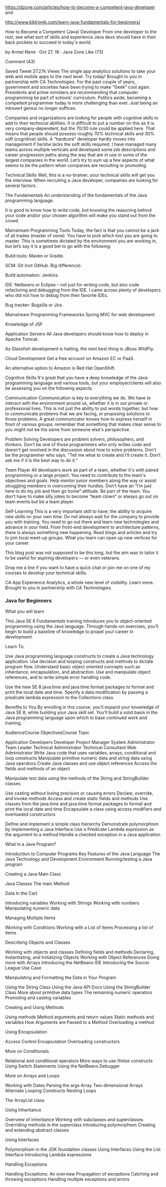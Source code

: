 https://dzone.com/articles/how-to-become-a-competent-java-developer
and 

http://www.kiktronik.com/learn-java-fundamentals-for-beginners/

How to Become a Competent (Java) Developer
From one developer to the rest, see what sort of skills and experience Java devs should have in their back pockets to succeed in today's world.

  by Armel Nene   ·  Oct 27, 16 · Java Zone
Like (73)
 
 Comment (43)

 
Saved   Tweet  27.27k Views
The single app analytics solutions to take your web and mobile apps to the next level.  Try today!  Brought to you in partnership with CA Technologies. 
For the past couple of years, government and societies have been trying to make “Geek” cool again. Presidents and prime ministers are recommending that computer programming be part of schools’ curriculum. Politics aside, becoming a competent programmer today is more challenging than ever. Just being an introvert genius no longer suffices.

Companies and organizations are looking for people with cognitive skills to add to their technical abilities. It is difficult to put a number on this as it is very company-dependent, but the 70/30 rule could be applied here. That means that people should possess roughly 70% technical skills and 30% soft (cognitive) skills. A “hardcore” developer hardly moves into management if he/she lacks the soft skills required. I have managed many teams across multiple verticals and developed some job descriptions and career progression paths along the way that are in use in some of the largest companies in the world. Let’s try to sum up a few aspects of what seems to be the pattern when companies are recruiting or promoting.

Technical Skills
Well, this is a no-brainer; your technical skills will get you the interview. When recruiting a Java developer, companies are looking for several factors.

The Fundamentals
An understanding of the fundamentals of the Java programming language.

It is good to know how to write code, but knowing the reasoning behind your code and/or your chosen algorithm will make you stand out from the crowd.

Mainstream Programming Tools
Today, the fact is that you cannot be a jack of all trades (master of none). You have to pick which tool you are going to master. This is sometimes dictated by the environment you are working in, but let’s say it is a good bet to go with the following:

Build tools: Maven or Gradle.

SCM: Git (not GitHub. Big difference).

Build automation: Jenkins.

IDE: Netbeans or Eclipse – not just for writing code, but also code refactoring and debugging from the IDE. I came across plenty of developers who did not how to debug from their favorite IDEs.

Bug tracker: Bugzilla or Jira.

Mainstream Programming Frameworks
Spring MVC for web development

Knowledge of JSF

Application Servers
All Java developers should know how to deploy in Apache Tomcat.

As Glassfish development is halting, the next best thing is JBoss WildFly.

Cloud Development
Get a free account on Amazon EC or PaaS.

An alternative option to Amazon is Red Hat OpenShift.

Cognitive Skills
It's great that you have a deep knowledge of the Java programming language and various tools, but your employer/clients will also be assessing you on the following aspects.

Communication
Communication is key to everything we do. We have to interact with the environment around us, whether it is in our private or professional lives. This is not just the ability to put words together, but how to communicate problems that we are facing, or proposing solutions to those problems. A great communicator knows how to express herself in front of various groups; remember that something that makes clear sense to you might not be the same from someone else's perspective.

Problem Solving
Developers are problem solvers, philosophers, and thinkers. Don’t be one of those programmers who only writes code and doesn't get involved in the discussion about how to solve problems. Don't be the programmer who says, "Tell me what to create and I’ll create it. Don’t ask me if it is the best way to do it."

Team Player
All developers work as part of a team, whether it's with paired programming or a large project. You need to contribute to the team's objectives and goals. Help mentor junior members along the way or assist struggling members in overcoming their hurdles. Don’t have an “I’m just here to do my job and then go home” attitude. Be part of the team. You don’t have to make silly jokes to become “team clown” or always go out on team events but be a team player.

Self-Learning
This is a very important skill to have; the ability to acquire new skills on your own time. Do not always wait for the company to provide you with training. You need to go out there and learn new technologies and advance in your field. From front-end development to architecture patterns, there is always something new happening. Read blogs and articles and try to join local meet-up groups. What you learn can open up new vertices for your career.

This blog post was not supposed to be this long, but the aim was to tailor it to be useful for aspiring developers — or even veterans.

Drop me a line if you want to have a quick chat or join me on one of my courses to develop your technical skills.

CA App Experience Analytics, a whole new level of visibility. Learn more. Brought to you in partnership with CA Technologies.


### Java for Beginners 

What you will learn

This Java SE 8 Fundamentals training introduces you to object-oriented programming using the Java language. Through hands-on exercises, you’ll begin to build a baseline of knowledge to propel your career in development.

Learn To:

Use Java programming language constructs to create a Java technology application.
Use decision and looping constructs and methods to dictate program flow.
Understand basic object oriented concepts such as inheritance, encapsulation, and abstraction. Use and manipulate object references, and to write simple error handling code.

Use the new SE 8 java.time and java.time.format packages to format and print the local date and time. Specify a data modification by passing a predicate lambda expression to the Collections class.

Benefits to You
By enrolling in this course, you’ll expand your knowledge of Java SE 8, while building your Java skill set. You’ll build a solid basis in the Java programming language upon which to base continued work and training.

 

AudienceCourse ObjectivesCourse Topic

Application Developers
Developer
Project Manager
System Administrator
Team Leader
Technical Administrator
Technical Consultant
Web Administrator
Write Java code that uses variables, arrays, conditional and loop constructs Manipulate primitive numeric data and string data using Java operators Create Java classes and use object references
Access the fields and methods of an object

Manipulate text data using the methods of the String and StringBuilder classes

Use casting without losing precision or causing errors
Declare, override, and invoke methods
Access and create static fields and methods
Use classes from the java.time and java.time.format packages to format and print the local date and time Encapsulate a class using access modifiers and overloaded constructors

Define and implement a simple class hierarchy
Demonstrate polymorphism by implementing a Java Interface Use a Predicate Lambda expression as the argument to a method Handle a checked exception in a Java application

What Is a Java Program?

Introduction to Computer Programs
Key Features of the Java Language
The Java Technology and Development Environment Running/testing a Java program

Creating a Java Main Class

Java Classes The main Method

Data In the Cart

Introducing variables Working with Strings Working with numbers Manipulating numeric data

Managing Multiple Items

Working with Conditions Working with a List of Items Processing a list of items

Describing Objects and Classes

Working with objects and classes
Defining fields and methods
Declaring, Instantiating, and Initializing Objects Working with Object References
Doing more with Arrays
Introducing the NetBeans IDE
Introducing the Soccer League Use Case

Manipulating and Formatting the Data in Your Program

Using the String Class
Using the Java API Docs
Using the StringBuilder Class More about primitive data types The remaining numeric operators Promoting and casting variables

Creating and Using Methods

Using methods
Method arguments and return values Static methods and variables
How Arguments are Passed to a Method Overloading a method

Using Encapsulation

Access Control Encapsulation Overloading constructors

More on Conditionals

Relational and conditional operators More ways to use if/else constructs Using Switch Statements
Using the NetBeans Debugger

More on Arrays and Loops

Working with Dates
Parsing the args Array Two-dimensional Arrays Alternate Looping Constructs Nesting Loops

The ArrayList class

Using Inheritance

Overview of inheritance
Working with subclasses and superclasses Overriding methods in the superclass Introducing polymorphism
Creating and extending abstract classes

Using Interfaces

Polymorphism in the JDK foundation classes Using Interfaces
Using the List Interface
Introducing Lambda expressions

Handling Exceptions

Handling Exceptions: An overview Propagation of exceptions
Catching and throwing exceptions Handling multiple exceptions and errors
